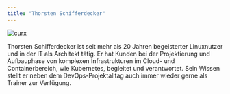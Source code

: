 ```yaml
---
title: "Thorsten Schifferdecker"
---
```


![curx](img/thorsten-schifferdecker.png)

Thorsten Schifferdecker ist seit mehr als 20 Jahren begeisterter Linuxnutzer und in der IT als Architekt tätig. Er hat Kunden bei der Projektierung und Aufbauphase von komplexen Infrastrukturen im Cloud- und Containerbereich, wie Kubernetes, begleitet und verantwortet. Sein Wissen stellt er neben dem DevOps-Projektalltag auch immer wieder gerne als Trainer zur Verfügung.
